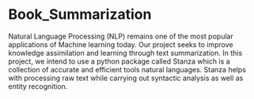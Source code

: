 # Book_Summarization
 
Natural Language Processing (NLP) remains one of the most popular applications of Machine learning today. Our project seeks to improve knowledge assimilation and learning through text summarization. 
In this project, we intend to use a python package called Stanza which is a collection of accurate and efficient tools natural languages. Stanza helps with processing raw text while carrying out syntactic analysis as well as entity recognition.
